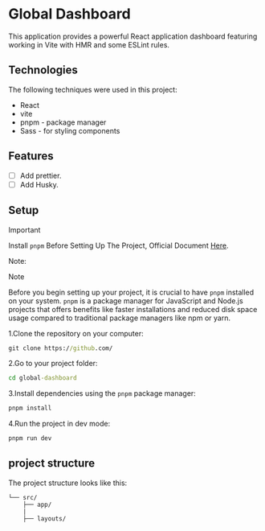 <!-- 1.Title -->

# Global Dashboard

<!-- 2.Introduction -->

This application provides a powerful React application dashboard featuring working in Vite with HMR and some ESLint rules.

<!-- 3.Technologies -->

## Technologies

The following techniques were used in this project:

- React
- vite
- pnpm - package manager
- Sass - for styling components

<!-- 4.Features -->

## Features

- [ ] Add prettier.
- [ ] Add Husky.

<!-- 5.Setup -->

## Setup

> [!IMPORTANT]
> Install `pnpm` Before Setting Up The Project, Official Document [Here](https://pnpm.io/installation).

Note:
> [!NOTE]
> Before you begin setting up your project, it is crucial to have `pnpm` installed on your system. `pnpm` is a package manager for JavaScript and Node.js projects that offers benefits like faster installations and reduced disk space usage compared to traditional package managers like npm or yarn.

1.Clone the repository on your computer:

```cmd
git clone https://github.com/
```

2.Go to your project folder:

```cmd
cd global-dashboard
```

3.Install dependencies using the `pnpm` package manager:

```cmd
pnpm install
```

4.Run the project in dev mode:

```cmd
pnpm run dev
```

<!-- 6.project structure -->

## project structure

The project structure looks like this:

```
└── src/
    ├── app/
    |
    ├── layouts/
```
